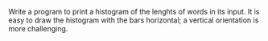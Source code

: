 Write a program to print a histogram of the lenghts of words in its input.
It is easy to draw the histogram with the bars horizontal; a vertical
orientation is more challenging.
